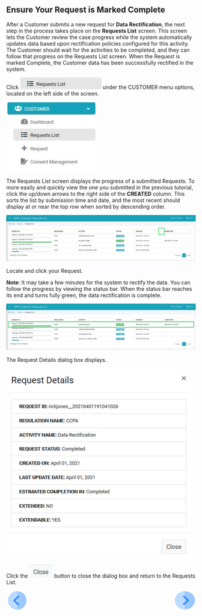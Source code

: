 ## Ensure Your Request is Marked Complete

After a Customer submits a new request for **Data Rectification**, the next step in the process takes place on the **Requests List** screen. This screen lets the Customer review the case progress while the system automatically updates data based upon rectification policies configured for this activity. The Customer should wait for the activities to be completed, and they can follow that progress on the Requests List screen. When the Request is marked Complete, the Customer data has been successfully rectified in the system.

Click ![image](../images/06_9_Purging_RequestList_LeftPanel.jpg) under the CUSTOMER menu options, located on the left side of the screen. 

![image](../images/06_10_Purging_RequestList_LeftPanel2.jpg)     

The Requests List screen displays the progress of a submitted Requests. To more easily and quickly view the one you submitted in the previous tutorial, click the up/down arrows to the right side of the **CREATED** column. This sorts the list by submission time and date, and the most recent should display at or near the top row when sorted by descending order. 

![image](../images/04_3_Rectify_RequestList.jpg)

Locate and click your Request.

**Note**: It may take a few minutes for the system to rectify the data. You can follow the progress by viewing the status bar. When the status bar reaches its end and turns fully green, the data rectification is complete.

![image](../images/04_4_Rectify_RequestList.jpg)

The Request Details dialog box displays. 

![image](../images/04_5_Rectify_RequestList.jpg)

Click the ![image](../images/06_ICON_Close.jpg) button to close the dialog box and return to the Requests List.



[![Previous](../images/Previous.png)]( 03_04_Rectify_Submit_a_Request_to_Rectify.md)[<img align="right" width="60" height="54" src="../images/Next.png">](03_06_Rectify_Review_Your_Data.md)
